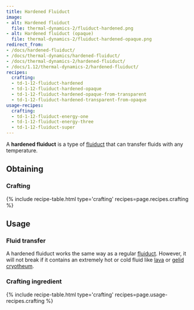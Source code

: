```yaml
---
title: Hardened Fluiduct
image:
- alt: Hardened fluiduct
  file: thermal-dynamics-2/fluiduct-hardened.png
- alt: Hardened fluiduct (opaque)
  file: thermal-dynamics-2/fluiduct-hardened-opaque.png
redirect_from:
- /docs/hardened-fluiduct/
- /docs/thermal-dynamics/hardened-fluiduct/
- /docs/thermal-dynamics-2/hardened-fluiduct/
- /docs/1.12/thermal-dynamics-2/hardened-fluiduct/
recipes:
  crafting:
  - td-1-12-fluiduct-hardened
  - td-1-12-fluiduct-hardened-opaque
  - td-1-12-fluiduct-hardened-opaque-from-transparent
  - td-1-12-fluiduct-hardened-transparent-from-opaque
usage-recipes:
  crafting:
  - td-1-12-fluiduct-energy-one
  - td-1-12-fluiduct-energy-three
  - td-1-12-fluiduct-super
---
```


A **hardened fluiduct** is a type of [fluiduct](../fluiduct/) that can transfer
fluids with any temperature.


Obtaining
---------

### Crafting
{% include recipe-table.html type='crafting' recipes=page.recipes.crafting %}


Usage
-----

### Fluid transfer
A hardened fluiduct works the same way as a regular [fluiduct](../fluiduct/).
However, it will not break if it contains an extremely hot or cold fluid like
[lava](https://minecraft.wiki/w/Lava) or [gelid
cryotheum](../../thermal-foundation/gelid-cryotheum/).

### Crafting ingredient
{% include recipe-table.html type='crafting' recipes=page.usage-recipes.crafting %}
